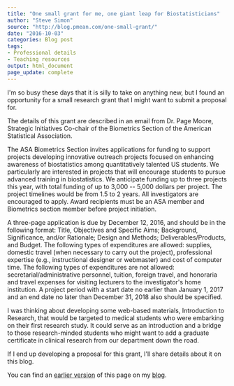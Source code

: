 ```yaml
---
title: "One small grant for me, one giant leap for Biostatisticians"
author: "Steve Simon"
source: "http://blog.pmean.com/one-small-grant/"
date: "2016-10-03"
categories: Blog post
tags:
- Professional details
- Teaching resources
output: html_document
page_update: complete
---
```


I'm so busy these days that it is silly to take on anything new, but I found an opportunity for a small research grant that I might want to submit a proposal for.

<!---More--->

The details of this grant are described in an email from Dr. Page Moore, Strategic Initiatives Co-chair of the Biometrics Section of the American Statistical Association.

The ASA Biometrics Section invites applications for funding to support projects developing innovative outreach projects focused on enhancing awareness of biostatistics among quantitatively talented US students. We particularly are interested in projects that will encourage students to pursue advanced training in biostatistics. We anticipate funding up to three projects this year, with total funding of up to 3,000 -- 5,000 dollars per project. The project timelines would be from 1.5 to 2 years. All investigators are encouraged to apply. Award recipients must be an ASA member and Biometrics section member before project initiation.

A three-page application is due by December 12, 2016, and should be in the following format: Title, Objectives and Specific Aims; Background, Significance, and/or Rationale; Design and Methods; Deliverables/Products, and Budget. The following types of expenditures are allowed: supplies, domestic travel (when necessary to carry out the project), professional expertise (e.g., instructional designer or webmaster) and cost of computer time. The following types of expenditures are not allowed: secretarial/administrative personnel, tuition, foreign travel, and honoraria and travel expenses for visiting lecturers to the investigator's home institution. A project period with a start date no earlier than January 1, 2017 and an end date no later than December 31, 2018 also should be specified.

I was thinking about developing some web-based materials, Introduction to Research, that would be targeted to medical students who were embarking on their first research study. It could serve as an introduction and a bridge to those research-minded students who might want to add a graduate certificate in clinical research from our department down the road.

If I end up developing a proposal for this grant, I'll share details about it on this blog.

You can find an [earlier version][sim1] of this page on my [blog][sim2].

[sim1]: http://blog.pmean.com/one-small-grant/
[sim2]: http://blog.pmean.com
